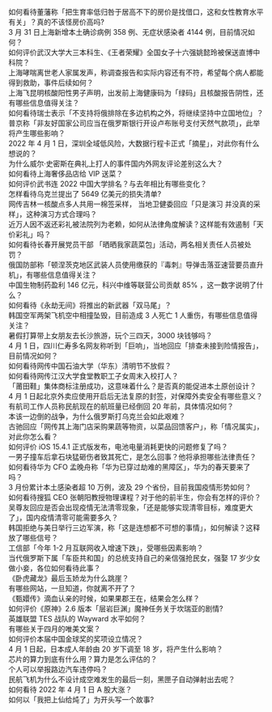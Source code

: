 如何看待董藩称「把生育率低归咎于居高不下的房价是找借口，这和女性教育水平有关」？真的不该怪房价高吗?  
3 月 31 日上海新增本土确诊病例 358 例、无症状感染者 4144 例，目前情况如何？  
如何评价武汉大学大三本科生、《王者荣耀》全国女子十六强姚懿玲被保送直博中科院？  
上海哮喘离世老人家属发声，称调查报告和实际内容还有不符，希望每个病人都能得到救助，事件后续如何？  
上海飞昆明核酸阳性男子声明，出发前上海健康码为「绿码」且核酸报告阴性，还有哪些信息值得关注？  
如何看待瑞士表示「不支持将俄排除在多边机构之外，将继续坚持中立国地位」？  
普京称「非友好国家公司应当在俄罗斯银行开设卢布账号支付天然气款项」，此举将产生哪些影响？  
2022 年 4 月 1 日，深圳全域低风险，大数据行程卡正式「摘星」，对此你有什么想说的？  
为什么威尔·史密斯在典礼上打人的事件国内外网友评论差别这么大？  
如何看待上海奢侈品店给 VIP 送菜？  
如何评价武书连 2022 中国大学排名？与去年相比有哪些变化？  
怎样看待乌克兰提出了 5649 亿美元的损失清单?  
网传吉林一核酸点多人共用一棉签采样， 当地卫健委回应「只是演习 并没真的采样」，这种演习方式合理吗？  
近万人因不返还彩礼被法院列为老赖，如何从法律角度解读？这样能有效遏制「天价彩礼」吗？  
如何看待长春开展党员干部 「晒晒我家蔬菜包」活动，两名相关责任人员被处罚？  
俄国防部称「顿涅茨克地区武装人员使用缴获的『毒刺』导弹击落亚速营要员直升机」，有哪些信息值得关注？  
中国生物制药盈利 146 亿元，科兴中维等联营公司贡献 85% ，这一数字说明了什么？  
如何看待《永劫无间》将推出的新武器「双马尾」？  
韩国空军两架飞机空中相撞坠毁，目前造成 3 人死亡 1 人重伤，有哪些信息值得关注？  
暑假打算带上女朋友去长沙旅游，玩个三四天，3000 块钱够吗？  
4 月 1 日，四川仁寿多名网友称听到「巨响」，当地回应「排查未接到险情报告」，目前情况如何？  
如何看待网传中国石油大学（华东）清明节不放假？  
如何看待网传江汉大学食堂教职工子女周末入校打人？  
「莆田鞋」集体商标注册成功，这意味着什么？是否真的能促进本土原创设计？  
4 月 1 日起北京外卖应使用开启后无法复原的封签，对保障外卖安全有哪些意义？  
有航司工作人员称民航现在的航班量已经倒回 20 年前，具体情况如何？  
本该一边倒的战争，为什么俄罗斯打乌克兰会如此艰难？  
古驰回应「网传其上海门店采购果蔬等物资，以菜品回馈客户」，称「情况属实」，对此你怎么看？  
如何评价 iOS 15.4.1 正式版发布，电池电量消耗更快的问题修复了吗？  
一男子撞车后拿石块猛砸伤者致其死亡，是怎么回事？他将承担哪些法律责任？  
如何看待华为 CFO 孟晚舟称「华为已穿过劫难的黑障区」，华为的春天要来了吗？  
3 月份累计本土感染者超 10 万例，波及 29 个省份，目前我国疫情形势如何？  
如何看待搜狐 CEO 张朝阳教授物理课程？对于他的前半生，你会有怎样的评价？  
吴尊友回应是否会出现疫情无法清零现象，「还是能够实现清零目标，难度更大了」，国内疫情清零可能需要多久？  
韩国拒绝与美日举行三边军演，称「这是连想都不可想的事情」，如何解读？这释放了哪些信号？  
工信部「今年 1-2 月互联网收入增速下跌」，受哪些因素影响？  
当代俄罗斯下属「车臣共和国」的总统支持自己的亲信强抢民女，强娶 17 岁少女做小妾，各位如何看待此事？  
《卧虎藏龙》最后玉娇龙为什么跳崖？  
有哪些网站，一旦知道，你就离不开了？  
《甄嬛传》滴血认亲的时候，如果果郡王在，结果会怎么样？  
如何评价《原神》2.6 版本「层岩巨渊」魔神任务关于坎瑞亚的剧情?  
英雄联盟 TES 战队的 Wayward 水平如何？  
有哪些关于四月的唯美文案？  
如何评价本届中国金球奖的奖项设立情况？  
4 月 1 日起，日本成人年龄由 20 岁下调至 18 岁，将产生什么影响？  
芯片的算力到底有什么用？算力是怎么评估的？  
个人可以举报路边汽车违停吗？  
民航飞机为什么不设计成空难发生的最后一刻，黑匣子自动弹射出去呢？  
如何看待 2022 年 4 月 1 日 A 股大涨？  
如何以「我把上仙给炖了」为开头写一个故事?  
